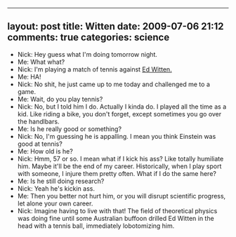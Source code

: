 
---
layout: post
title: Witten
date: 2009-07-06 21:12
comments: true
categories: science
---

<div class="conversation">
<ul>
<li class="odd" ><span class="label user_1">Nick:</span>   Hey guess what I'm doing tomorrow night.</li>
<li class="even"><span class="label user_2">Me:  </span>   What what?</li>
<li class="odd" ><span class="label user_1">Nick:</span>   I'm playing a match of tennis against <a href="http://en.wikipedia.org/wiki/Edward_Witten">Ed Witten.</a></li>
<li class="even"><span class="label user_2">Me:  </span>   HA!</li>
<li class="odd" ><span class="label user_1">Nick:</span>   No shit, he just came up to me today and challenged me to a game.</li>
<li class="even"><span class="label user_2">Me:  </span>   Wait, do you play tennis?</li>
<li class="odd" ><span class="label user_1">Nick:</span>   No, but I told him I do.  Actually I kinda do.  I played all the time as a kid. Like riding a bike, you don't forget, except sometimes you go over the handlbars.</li>
<li class="even"><span class="label user_2">Me:  </span>   Is he really good or something?</li>
<li class="odd" ><span class="label user_1">Nick:</span>   No, I'm guessing he is appalling. I mean you think Einstein was good at tennis?</li>
<li class="even"><span class="label user_2">Me:  </span>   How old is he?</li>
<li class="odd" ><span class="label user_1">Nick:</span>   Hmm, 57 or so.  I mean what if I kick his ass?  Like totally humiliate him.  Maybe it'll be the end of my career.  Historically, when I play sport with someone, I injure them pretty often.  What if I do the same here?</li>
<li class="even"><span class="label user_2">Me:  </span>   Is he still doing research?</li>
<li class="odd" ><span class="label user_1">Nick:</span>   Yeah he's kickin ass.</li>
<li class="even"><span class="label user_2">Me:  </span>   Then you better not hurt him, or you will disrupt scientific progress, let alone your own career.</li>
<li class="odd" ><span class="label user_1">Nick:</span>   Imagine having to live with that!  The field of theoretical physics was doing fine until some Australian buffoon drilled Ed Witten in the head with a tennis ball, immediately lobotomizing him.</li>
</ul>
</div>



